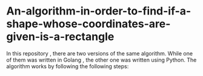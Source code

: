 # An-algorithm-in-order-to-find-if-a-shape-whose-coordinates-are-given-is-a-rectangle
In this repository , there are two versions of the same algorithm. While one of them was written in Golang , the other one was written using Python. The algorithm works by following the following steps:  

